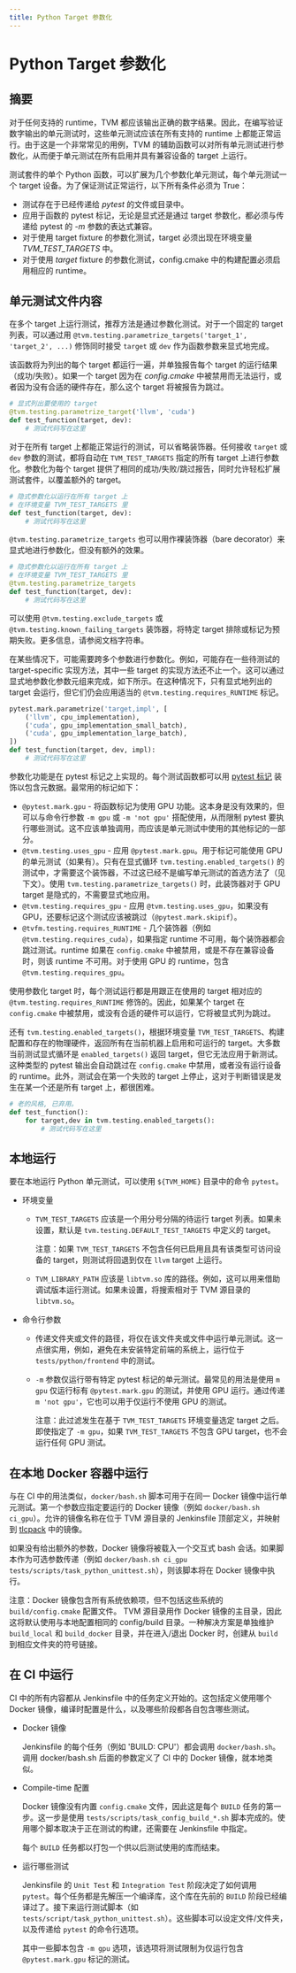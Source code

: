 ```yaml
---
title: Python Target 参数化
---
```


# Python Target 参数化

## 摘要

对于任何支持的 runtime，TVM 都应该输出正确的数字结果。因此，在编写验证数字输出的单元测试时，这些单元测试应该在所有支持的 runtime 上都能正常运行。由于这是一个非常常见的用例，TVM 的辅助函数可以对所有单元测试进行参数化，从而便于单元测试在所有启用并具有兼容设备的 target 上运行。

测试套件的单个 Python 函数，可以扩展为几个参数化单元测试，每个单元测试一个 target 设备。为了保证测试正常运行，以下所有条件必须为 True：

* 测试存在于已经传递给 *pytest* 的文件或目录中。
* 应用于函数的 pytest 标记，无论是显式还是通过 target 参数化，都必须与传递给 pytest 的 *-m* 参数的表达式兼容。
* 对于使用 target fixture 的参数化测试，target 必须出现在环境变量 *TVM_TEST_TARGETS* 中。
* 对于使用 *target* fixture 的参数化测试，config.cmake 中的构建配置必须启用相应的 runtime。

## 单元测试文件内容

在多个 target 上运行测试，推荐方法是通过参数化测试。对于一个固定的 target 列表，可以通过用 `@tvm.testing.parametrize_targets('target_1', 'target_2', ...)` 修饰同时接受 `target` 或 `dev` 作为函数参数来显式地完成。

该函数将为列出的每个 target 都运行一遍，并单独报告每个 target 的运行结果（成功/失败）。如果一个 target 因为在 *config.cmake* 中被禁用而无法运行，或者因为没有合适的硬件存在，那么这个 target 将被报告为跳过。

``` python
# 显式列出要使用的 target
@tvm.testing.parametrize_target('llvm', 'cuda')
def test_function(target, dev):
    # 测试代码写在这里
```

对于在所有 target 上都能正常运行的测试，可以省略装饰器。任何接收 `target` 或 `dev` 参数的测试，都将自动在 `TVM_TEST_TARGETS` 指定的所有 target 上进行参数化。参数化为每个 target 提供了相同的成功/失败/跳过报告，同时允许轻松扩展测试套件，以覆盖额外的 target。

``` python
# 隐式参数化以运行在所有 target 上
# 在环境变量 TVM_TEST_TARGETS 里
def test_function(target, dev):
    # 测试代码写在这里
```

`@tvm.testing.parametrize_targets` 也可以用作裸装饰器（bare decorator）来显式地进行参数化，但没有额外的效果。

``` python
# 隐式参数化以运行在所有 target 上
# 在环境变量 TVM_TEST_TARGETS 里
@tvm.testing.parametrize_targets
def test_function(target, dev):
    # 测试代码写在这里
```

可以使用 `@tvm.testing.exclude_targets` 或 `@tvm.testing.known_failing_targets` 装饰器，将特定 target 排除或标记为预期失败。更多信息，请参阅文档字符串。

在某些情况下，可能需要跨多个参数进行参数化。例如，可能存在一些待测试的 target-specific 实现方法，其中一些 target 的实现方法还不止一个。这可以通过显式地参数化参数元组来完成，如下所示。在这种情况下，只有显式地列出的 target 会运行，但它们仍会应用适当的 `@tvm.testing.requires_RUNTIME` 标记。

``` python
pytest.mark.parametrize('target,impl', [
    ('llvm', cpu_implementation),
    ('cuda', gpu_implementation_small_batch),
    ('cuda', gpu_implementation_large_batch),
])
def test_function(target, dev, impl):
    # 测试代码写在这里
```

参数化功能是在 pytest 标记之上实现的。每个测试函数都可以用 [pytest 标记](#) 装饰以包含元数据。最常用的标记如下：

* `@pytest.mark.gpu` - 将函数标记为使用 GPU 功能。这本身是没有效果的，但可以与命令行参数 `-m gpu` 或 `-m 'not gpu'` 搭配使用，从而限制 pytest 要执行哪些测试。这不应该单独调用，而应该是单元测试中使用的其他标记的一部分。
* `@tvm.testing.uses_gpu` - 应用 `@pytest.mark.gpu`。用于标记可能使用 GPU 的单元测试（如果有）。只有在显式循环 `tvm.testing.enabled_targets()` 的测试中，才需要这个装饰器，不过这已经不是编写单元测试的首选方法了（见下文）。使用 `tvm.testing.parametrize_targets()` 时，此装饰器对于 GPU target 是隐式的，不需要显式地应用。
* `@tvm.testing.requires_gpu` - 应用 `@tvm.testing.uses_gpu`，如果没有 GPU，还要标记这个测试应该被跳过（`@pytest.mark.skipif`）。
* `@tvfm.testing.requires_RUNTIME` - 几个装饰器（例如 `@tvm.testing.requires_cuda`），如果指定 runtime 不可用，每个装饰器都会跳过测试。runtime 如果在 `config.cmake` 中被禁用，或是不存在兼容设备时，则该 runtime 不可用。对于使用 GPU 的 runtime，包含 `@tvm.testing.requires_gpu`。

使用参数化 target 时，每个测试运行都是用跟正在使用的 target 相对应的 `@tvm.testing.requires_RUNTIME` 修饰的。因此，如果某个 target 在 `config.cmake` 中被禁用，或没有合适的硬件可以运行，它将被显式列为跳过。

还有 `tvm.testing.enabled_targets()`，根据环境变量 `TVM_TEST_TARGETS`、构建配置和存在的物理硬件，返回所有在当前机器上启用和可运行的 target。大多数当前测试显式循环是 `enabled_targets()` 返回 target，但它无法应用于新测试。这种类型的 pytest 输出会自动跳过在 `config.cmake` 中禁用，或者没有运行设备的 runtime。此外，测试会在第一个失败的 target 上停止，这对于判断错误是发生在某一个还是所有 target 上，都很困难。

``` python
# 老的风格, 已弃用。
def test_function():
    for target,dev in tvm.testing.enabled_targets():
        # 测试代码写在这里
```

## 本地运行

要在本地运行 Python 单元测试，可以使用 `${TVM_HOME}` 目录中的命令 `pytest`。

* 环境变量

  * `TVM_TEST_TARGETS` 应该是一个用分号分隔的待运行 target 列表。如果未设置，默认是 `tvm.testing.DEFAULT_TEST_TARGETS` 中定义的 target。

    注意：如果 `TVM_TEST_TARGETS` 不包含任何已启用且具有该类型可访问设备的 target，则测试将回退到仅在 `llvm` target 上运行。

  * `TVM_LIBRARY_PATH` 应该是 `libtvm.so` 库的路径。例如，这可以用来借助调试版本运行测试。如果未设置，将搜索相对于 TVM 源目录的 `libtvm.so`。

* 命令行参数

  * 传递文件夹或文件的路径，将仅在该文件夹或文件中运行单元测试。这一点很实用，例如，避免在未安装特定前端的系统上，运行位于 `tests/python/frontend` 中的测试。

  * `-m` 参数仅运行带有特定 pytest 标记的单元测试。最常见的用法是使用 `m gpu` 仅运行标有 `@pytest.mark.gpu` 的测试，并使用 GPU 运行。通过传递 `m 'not gpu'`，它也可以用于仅运行不使用 GPU 的测试。

    注意：此过滤发生在基于 `TVM_TEST_TARGETS` 环境变量选定 target 之后。即使指定了 `-m gpu`，如果 `TVM_TEST_TARGETS` 不包含 GPU target，也不会运行任何 GPU 测试。

## 在本地 Docker 容器中运行

与在 CI 中的用法类似，`docker/bash.sh` 脚本可用于在同一 Docker 镜像中运行单元测试。第一个参数应指定要运行的 Docker 镜像（例如 `docker/bash.sh ci_gpu`）。允许的镜像名称在位于 TVM 源目录的 Jenkinsfile 顶部定义，并映射到 [tlcpack](https://hub.docker.com/u/tlcpack) 中的镜像。

如果没有给出额外的参数，Docker 镜像将被载入一个交互式 bash 会话。如果脚本作为可选参数传递（例如 `docker/bash.sh ci_gpu tests/scripts/task_python_unittest.sh`），则该脚本将在 Docker 镜像中执行。

注意：Docker 镜像包含所有系统依赖项，但不包括这些系统的 `build/config.cmake` 配置文件。 TVM 源目录用作 Docker 镜像的主目录，因此这将默认使用与本地配置相同的 config/build 目录。一种解决方案是单独维护 `build_local` 和 `build_docker` 目录，并在进入/退出 Docker 时，创建从 `build` 到相应文件夹的符号链接。

## 在 CI 中运行

CI 中的所有内容都从 Jenkinsfile 中的任务定义开始的。这包括定义使用哪个 Docker 镜像，编译时配置是什么，以及哪些阶段都各自包含哪些测试。

* Docker 镜像

  Jenkinsfile 的每个任务（例如 'BUILD: CPU'）都会调用 `docker/bash.sh`。调用 docker/bash.sh 后面的参数定义了 CI 中的 Docker 镜像，就本地类似。

* Compile-time 配置

  Docker 镜像没有内置 `config.cmake` 文件，因此这是每个 `BUILD` 任务的第一步。这一步是使用 `tests/scripts/task_config_build_*.sh` 脚本完成的。使用哪个脚本取决于正在测试的构建，还需要在 Jenkinsfile 中指定。

  每个 `BUILD` 任务都以打包一个供以后测试使用的库而结束。

* 运行哪些测试

  Jenkinsfile 的 `Unit Test` 和 `Integration Test` 阶段决定了如何调用 `pytest`。每个任务都是先解压一个编译库，这个库在先前的 `BUILD` 阶段已经编译过了。接下来运行测试脚本（如`tests/script/task_python_unittest.sh`）。这些脚本可以设定文件/文件夹，以及传递给 `pytest` 的命令行选项。

  其中一些脚本包含 `-m gpu` 选项，该选项将测试限制为仅运行包含 `@pytest.mark.gpu` 标记的测试。
